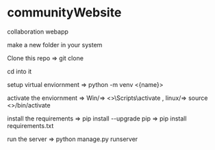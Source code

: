 # communityWebsite
collaboration webapp

make a new folder in your system 

Clone this repo => git clone <url>
  
cd into it

setup virtual enviornment => python -m venv <{name}>
  
activate the enviornment => Win/=> <<name>>\Scripts\activate , linux/=> source <<name>>/bin/activate
  
install the requirements => pip install --upgrade pip
                         => pip install requirements.txt
 
run the server => python manage.py runserver
